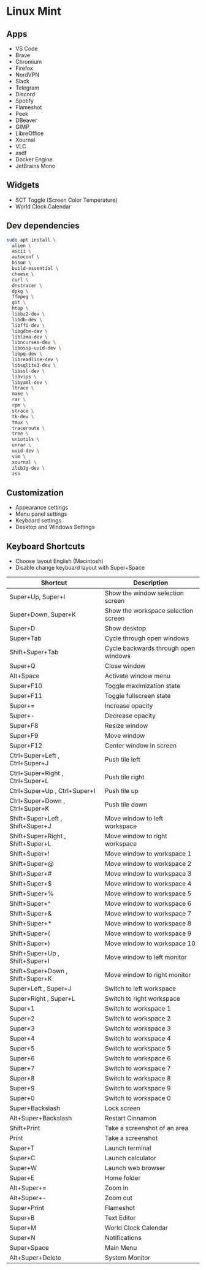 # Linux Mint

## Apps

- VS Code
- Brave
- Chromium
- Firefox
- NordVPN
- Slack
- Telegram
- Discord
- Spotify
- Flameshot
- Peek
- DBeaver
- GIMP
- LibreOffice
- Xournal
- VLC
- asdf
- Docker Engine
- JetBrains Mono

## Widgets

- SCT Toggle (Screen Color Temperature)
- World Clock Calendar

## Dev dependencies

```sh
sudo apt install \
  alien \
  ascii \
  autoconf \
  bison \
  build-essential \
  cheese \
  curl \
  dnstracer \
  dpkg \
  ffmpeg \
  git \
  htop \
  libbz2-dev \
  libdb-dev \
  libffi-dev \
  libgdbm-dev \
  liblzma-dev \
  libncurses-dev \
  libossp-uuid-dev \
  libpq-dev \
  libreadline-dev \
  libsqlite3-dev \
  libssl-dev \
  libvips \
  libyaml-dev \
  ltrace \
  make \
  rar \
  rpm \
  strace \
  tk-dev \
  tmux \
  traceroute \
  tree \
  uniutils \
  unrar \
  uuid-dev \
  vim \
  xournal \
  zlib1g-dev \
  zsh
```

## Customization

- Appearance settings
- Menu panel settings
- Keyboard settings
- Desktop and Windows Settings

## Keyboard Shortcuts

- Choose layout English (Macintosh)
- Disable change keyboard layout with Super+Space

| Shortcut                          | Description                          |
|-----------------------------------|--------------------------------------|
| Super+Up, Super+I                 | Show the window selection screen     |
| Super+Down, Super+K               | Show the workspace selection screen  |
| Super+D                           | Show desktop                         |
| Super+Tab                         | Cycle through open windows           |
| Shift+Super+Tab                   | Cycle backwards through open windows |
| Super+Q                           | Close window                         |
| Alt+Space                         | Activate window menu                 |
| Super+F10                         | Toggle maximization state            |
| Super+F11                         | Toggle fullscreen state              |
| Super+=                           | Increase opacity                     |
| Super+-                           | Decrease opacity                     |
| Super+F8                          | Resize window                        |
| Super+F9                          | Move window                          |
| Super+F12                         | Center window in screen              |
| Ctrl+Super+Left , Ctrl+Super+J    | Push tile left                       |
| Ctrl+Super+Right , Ctrl+Super+L   | Push tile right                      |
| Ctrl+Super+Up , Ctrl+Super+I      | Push tile up                         |
| Ctrl+Super+Down , Ctrl+Super+K    | Push tile down                       |
| Shift+Super+Left , Shift+Super+J  | Move window to left workspace        |
| Shift+Super+Right , Shift+Super+L | Move window to right workspace       |
| Shift+Super+!                     | Move window to workspace 1           |
| Shift+Super+@                     | Move window to workspace 2           |
| Shift+Super+#                     | Move window to workspace 3           |
| Shift+Super+$                     | Move window to workspace 4           |
| Shift+Super+%                     | Move window to workspace 5           |
| Shift+Super+^                     | Move window to workspace 6           |
| Shift+Super+&                     | Move window to workspace 7           |
| Shift+Super+*                     | Move window to workspace 8           |
| Shift+Super+(                     | Move window to workspace 9           |
| Shift+Super+)                     | Move window to workspace 10          |
| Shift+Super+Up , Shift+Super+I    | Move window to left monitor          |
| Shift+Super+Down , Shift+Super+K  | Move window to right monitor         |
| Super+Left , Super+J              | Switch to left workspace             |
| Super+Right , Super+L             | Switch to right workspace            |
| Super+1                           | Switch to workspace 1                |
| Super+2                           | Switch to workspace 2                |
| Super+3                           | Switch to workspace 3                |
| Super+4                           | Switch to workspace 4                |
| Super+5                           | Switch to workspace 5                |
| Super+6                           | Switch to workspace 6                |
| Super+7                           | Switch to workspace 7                |
| Super+8                           | Switch to workspace 8                |
| Super+9                           | Switch to workspace 9                |
| Super+0                           | Switch to workspace 0                |
| Super+Backslash                   | Lock screen                          |
| Alt+Super+Backslash               | Restart Cinnamon                     |
| Shift+Print                       | Take a screenshot of an area         |
| Print                             | Take a screenshot                    |
| Super+T                           | Launch terminal                      |
| Super+C                           | Launch calculator                    |
| Super+W                           | Launch web browser                   |
| Super+E                           | Home folder                          |
| Alt+Super+=                       | Zoom in                              |
| Alt+Super+-                       | Zoom out                             |
| Super+Print                       | Flameshot                            |
| Super+B                           | Text Editor                          |
| Super+M                           | World Clock Calendar                 |
| Super+N                           | Notifications                        |
| Super+Space                       | Main Menu                            |
| Alt+Super+Delete                  | System Monitor                       |
